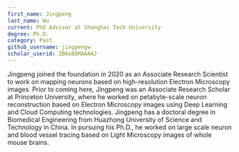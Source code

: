 ```yaml
---
first_name: Jingpeng 
last_name: Wu
current: PhD Advisor at Shanghai Tech University
degree: Ph.D.
category: Past
github_username: jingpengw
scholar_userid: ZB6o8OMAAAAJ
---
```

<!-- bio below -->
Jingpeng joined the foundation in 2020 as an Associate Research Scientist to work on mapping neurons based on high-resolution Electron Microscopy images. Prior to coming here, Jingpeng was an Associate Research Scholar at Princeton University, where he worked on petabyte-scale neuron reconstruction based on Electron Microscopy images using Deep Learning and Cloud Computing technologies. Jingpeng has a doctoral degree in Biomedical Engineering from Huazhong University of Science and Technology in China. In pursuing his Ph.D., he worked on large scale neuron and blood vessel tracing based on Light Microscopy images of whole mouse brains.